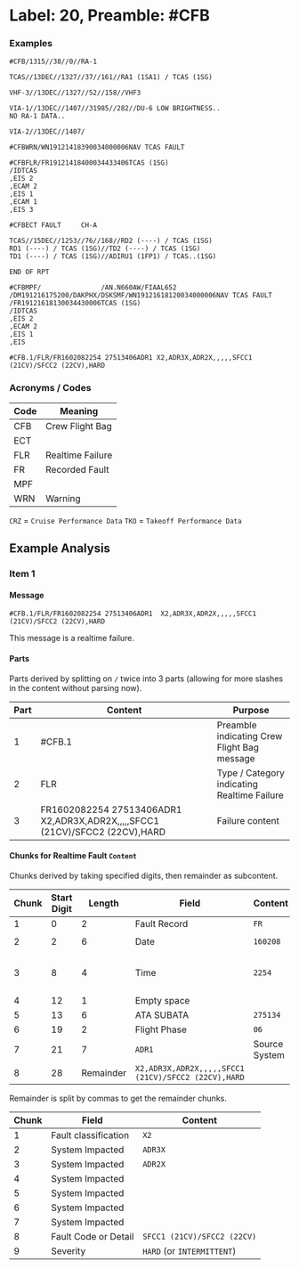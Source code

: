 # Label: 20, Preamble: #CFB

### Examples

```
#CFB/1315//38//0//RA-1

TCAS//13DEC//1327//37//161//RA1 (1SA1) / TCAS (1SG)

VHF-3//13DEC//1327//52//158//VHF3

VIA-1//13DEC//1407//31985//282//DU-6 LOW BRIGHTNESS..
NO RA-1 DATA..

VIA-2//13DEC//1407/
```

```
#CFBWRN/WN19121418390034000006NAV TCAS FAULT
```

```
#CFBFLR/FR19121418400034433406TCAS (1SG)
/IDTCAS
,EIS 2
,ECAM 2
,EIS 1
,ECAM 1
,EIS 3
```

```
#CFBECT FAULT     CH-A

TCAS//15DEC//1253//76//168//RD2 (----) / TCAS (1SG)
RD1 (----) / TCAS (1SG)//TD2 (----) / TCAS (1SG)
TD1 (----) / TCAS (1SG)//ADIRU1 (1FP1) / TCAS..(1SG)

END OF RPT
```

```
#CFBMPF/               /AN.N660AW/FIAAL652    /DM191216175200/DAKPHX/DSKSMF/WN19121618120034000006NAV TCAS FAULT
/FR19121618130034430006TCAS (1SG)
/IDTCAS
,EIS 2
,ECAM 2
,EIS 1
,EIS
```

```
#CFB.1/FLR/FR1602082254 27513406ADR1 X2,ADR3X,ADR2X,,,,,SFCC1 (21CV)/SFCC2 (22CV),HARD
```

### Acronyms / Codes

Code  | Meaning
----- | ----
CFB | Crew Flight Bag
ECT |
FLR | Realtime Failure
FR  | Recorded Fault
MPF |
WRN | Warning

`CRZ` = `Cruise Performance Data`
`TKO` = `Takeoff Performance Data`

## Example Analysis

### Item 1

#### Message
```
#CFB.1/FLR/FR1602082254 27513406ADR1  X2,ADR3X,ADR2X,,,,,SFCC1 (21CV)/SFCC2 (22CV),HARD
```

This message is a realtime failure.

#### Parts

Parts derived by splitting on `/` twice into 3 parts (allowing for more slashes in the content without parsing now).

Part | Content | Purpose
---- | ------- | -------
1 | #CFB.1 | Preamble indicating Crew Flight Bag message
2 | FLR | Type / Category indicating Realtime Failure
3 | FR1602082254 27513406ADR1  X2,ADR3X,ADR2X,,,,,SFCC1 (21CV)/SFCC2 (22CV),HARD | Failure content

#### Chunks for Realtime Fault `Content`

Chunks derived by taking specified digits, then remainder as subcontent.

Chunk | Start Digit | Length | Field | Content | Parsed
----- | ----------- | ------ | ----- | ------- | ------
1 | 0 | 2 | Fault Record | `FR` |
2 | 2 | 6 | Date | `160208` | `2016-02-08`
3 | 8 | 4 | Time | `2254` | `22:54` or `10:54 PM`
4 | 12 | 1 | Empty space | ` ` |
5 | 13 | 6 | ATA SUBATA | `275134` |
6 | 19 | 2 | Flight Phase | `06` |
7 | 21 | 7 | `ADR1  ` | Source System
8 | 28 | Remainder | `X2,ADR3X,ADR2X,,,,,SFCC1 (21CV)/SFCC2 (22CV),HARD`

Remainder is split by commas to get the remainder chunks.

Chunk | Field | Content
----- | ----- | -------
1 | Fault classification | `X2`
2 | System Impacted | `ADR3X`
3 | System Impacted | `ADR2X`
4 | System Impacted |
5 | System Impacted |
6 | System Impacted |
7 | System Impacted |
8 | Fault Code or Detail | `SFCC1 (21CV)/SFCC2 (22CV)`
9 | Severity | `HARD` (or `INTERMITTENT`)
